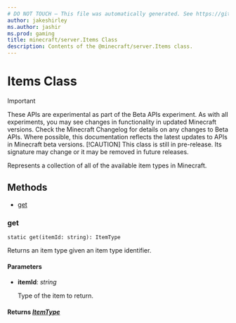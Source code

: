 ```yaml
---
# DO NOT TOUCH — This file was automatically generated. See https://github.com/mojang/minecraftapidocsgenerator to modify descriptions, examples, etc.
author: jakeshirley
ms.author: jashir
ms.prod: gaming
title: minecraft/server.Items Class
description: Contents of the @minecraft/server.Items class.
---
```

# Items Class
>[!IMPORTANT]
>These APIs are experimental as part of the Beta APIs experiment. As with all experiments, you may see changes in functionality in updated Minecraft versions. Check the Minecraft Changelog for details on any changes to Beta APIs. Where possible, this documentation reflects the latest updates to APIs in Minecraft beta versions.
> [!CAUTION]
> This class is still in pre-release.  Its signature may change or it may be removed in future releases.

Represents a collection of all of the available item types in Minecraft.

## Methods
- [get](#get)

### **get**
`
static get(itemId: string): ItemType
`

Returns an item type given an item type identifier.

#### **Parameters**
- **itemId**: *string*
  
  Type of the item to return.

#### **Returns** [*ItemType*](ItemType.md)
